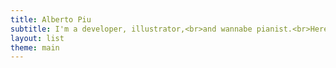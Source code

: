 ```yaml
---
title: Alberto Piu
subtitle: I'm a developer, illustrator,<br>and wannabe pianist.<br>Here's a few things I made.
layout: list
theme: main
---
```


